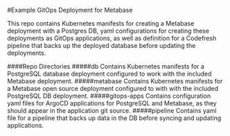 #Example GitOps Deployment for Metabase

This repo contains Kubernetes manifests for creating a Metabase deployment with a Postgres DB, yaml configurations for creating these deployments as GitOps applications, as well as definition for a Codefresh pipeline that backs up the deployed database before updating the deployments.

####Repo Directories
#####db
Contains Kubernetes manifests for a PostgreSQL database deployment configured to work with the included Metabase deployment.
#####metabase
Contains Kubernetes manifests for a Metabase open source deployment configured to with with the included PostgreSQL DB deployment.
#####gitops-apps
Contains configuration yaml files for ArgoCD applications for PostgreSQL and Metabase, as they should appear in the application git source.
#####pipeline
Contains yaml file for a pipeline that backs up data in the DB before syncing and updating applications.